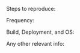 <!-- Remember to start the title with `[Bug]`! -->

Steps to reproduce: <!-- Put how this bug happened here -->

Frequency: <!-- About what percent of the time does it happen? -->

Build, Deployment, and OS: <!-- What version is you client? Are you using an Alpha or Beta version? What OS are you using? -->

Any other relevant info: <!-- For instance, it was fine until three updates ago. -->
